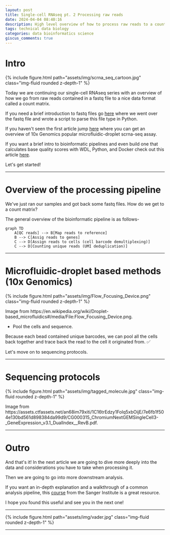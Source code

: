 ```yaml
---
layout: post
title: Single-cell RNAseq pt. 2 Processing raw reads
date: 2024-04-04 08:40:16
description: High level overview of how to process raw reads to a counts matrix
tags: technical data biology
categories: data bioinformatics science
giscus_comments: true
---
```


# Intro

<div class="row mt-3">
   <div class="col-sm mt-3 mt-md-0">
       {% include figure.html path="assets/img/scrna_seq_cartoon.jpg" class="img-fluid rounded z-depth-1" %}
   </div>
</div>

Today we are continuing our single-cell RNAseq series with an overview of how we go from raw reads contained in a fastq file to a nice data format called a count matrix.

If you need a brief introduction to fastq files go [here](https://jonathjd.github.io/blog/2024/parsing-fastq/) where we went over the fastq file and wrote a script to parse this file type in Python.

If you haven't seen the first article jump [here](https://jonathjd.github.io/blog/2024/intro-to-scrnaseq/) where you can get an overview of 10x Genomics popular microfluidic-droplet scrna-seq assay.

If you want a brief intro to bioinformatic pipelines and even build one that calculates base quality scores with WDL, Python, and Docker check out this article [here](https://jonathjd.github.io/blog/2024/bioinformatics-tools-wdl/).


Let's get started!

<hr>

# Overview of the processing pipeline

We've just ran our samples and got back some fastq files. How do we get to a count matrix?

The general overview of the bioinformatic pipeline is as follows-

```mermaid
graph TD
    A[QC reads] --> B[Map reads to reference]
    B --> C[Assig reads to genes]
    C --> D[Assign reads to cells (cell barcode demultiplexing)]
    C --> D[Counting unique reads (UMI deduplication)]

```


<hr>

# Microfluidic-droplet based methods (10x Genomics)

<div class="row mt-3">
   <div class="col-sm mt-3 mt-md-0">
       {% include figure.html path="assets/img/Flow_Focusing_Device.png" class="img-fluid rounded z-depth-1" %}
       <p class="text-center">Image from https://en.wikipedia.org/wiki/Droplet-based_microfluidics#/media/File:Flow_Focusing_Device.png.</p>
   </div>
</div>

- Pool the cells and sequence.

Because each bead contained unique barcodes, we can pool all the cells back together and trace back the read to the cell it originated from. ✅

Let's move on to sequencing protocols.

<hr>

# Sequencing protocols

<div class="row mt-3">
    <div class="col-sm mt-3 mt-md-0">
        {% include figure.html path="assets/img/tagged_molecule.jpg" class="img-fluid rounded z-depth-1" %}
        <p class="text-center">Image from https://assets.ctfassets.net/an68im79xiti/1C16trEdzy1Folq5xbOijE/7e6fb1f504e130bd561d898384da99d9/CG000315_ChromiumNextGEMSingleCell3-_GeneExpression_v3.1_DualIndex__RevB.pdf.</p>
    </div>
</div>

<hr>

# Outro

And that's it! In the next article we are going to dive more deeply into the data and considerations you have to take when processing it. 

Then we are going to go into more downstream analysis.

If you want an in-depth explanation and a walkthrough of a common analysis pipeline, this [course](https://www.singlecellcourse.org/introduction-to-single-cell-rna-seq.html) from the Sanger Institute is a great resource.

I hope you found this useful and see you in the next one!

<hr>

<div class="row mt-3">
    <div class="col-sm mt-3 mt-md-0">
        {% include figure.html path="assets/img/vader.jpg" class="img-fluid rounded z-depth-1" %}
    </div>
</div>

<script type="text/javascript" src="https://cdnjs.buymeacoffee.com/1.0.0/button.prod.min.js" data-name="bmc-button" data-slug="jdickinson" data-color="#5F7FFF" data-emoji=""  data-font="Lato" data-text="Buy me a coffee" data-outline-color="#000000" data-font-color="#ffffff" data-coffee-color="#FFDD00" ></script>

<hr>
